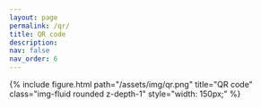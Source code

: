 ```yaml
---
layout: page
permalink: /qr/
title: QR code
description:
nav: false
nav_order: 6
---
```


<div class="row">
  <div class="col-sm mt-3 mt-md-0">
    {% include figure.html 
      path="/assets/img/qr.png" 
      title="QR code" 
      class="img-fluid rounded z-depth-1" 
      style="width: 150px;" %}
  </div>
</div>
